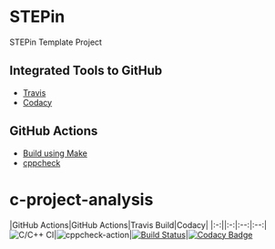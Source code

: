 # STEPin
STEPin Template Project

## Integrated Tools to GitHub
* [Travis](travis-ci.org/)
* [Codacy](https://www.codacy.com/)

## GitHub Actions
* [Build using Make]()
* [cppcheck]()

# c-project-analysis

|GitHub Actions|GitHub Actions|Travis Build|Codacy|
|:-:||:-:|:--:|:--:|
![C/C++ CI](https://github.com/Bharathgopal/STEPin/workflows/C/C++%20CI/badge.svg)|![cppcheck-action](https://github.com/Bharathgopal/STEPin/workflows/cppcheck-action/badge.svg)|[![Build Status](https://travis-ci.org/Bharathgopal/STEPin.svg?branch=master)](https://travis-ci.org/Bharathgopal/STEPin)|[![Codacy Badge](https://app.codacy.com/project/badge/Grade/fe19032a8c224195929dc60376cc441b)](https://www.codacy.com/manual/Bharathgopal/STEPin?utm_source=github.com&amp;utm_medium=referral&amp;utm_content=Bharathgopal/STEPin&amp;utm_campaign=Badge_Grade)
